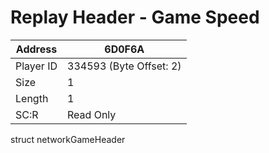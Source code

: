 #  Replay Header - Game Speed
Address   | 6D0F6A
----------|-------------
Player ID | 334593 (Byte Offset: 2)
Size 	  | 1
Length 	  | 1
SC:R      | Read Only

struct networkGameHeader
